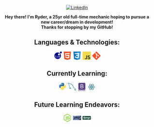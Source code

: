 <div align="center">

[![LinkedIn](https://img.shields.io/badge/LinkedIn-Ryder_Lee-00ffcc)](www.linkedin.com/in/ryder-smith-230ba1186)

<p  align="center"><strong> Hey there! I'm Ryder, a 25yr old full-time mechanic hoping to pursue a new career/dream in development!<br> Thanks for stopping by my GitHub! </strong></p>

## Languages & Technologies:
<div class="display: flex">
  <img class="width: 120;" src="images/lua.png" width="28px" height="28px">
  <img class="width: 120;" src="images/html.svg" width="28px" height="28px">
  <img class="width: 120;" src="images/css.svg" width="28px" height="28px">
  <img class="width: 120;" src="images/js.svg" width="28px" height="28px">
  <img class="width: 120;" src="images/git.svg" width="28px" height="28px">
</div>

## Currently Learning:
<div class="display: flex">
  <img class="width: 120;" src="images/python.svg" width="28px" height="28px">
  <img class="width: 120;" src="images/sql.svg" width="28px" height="28px">
  <img class="width: 120;" src="images/bootstrap.svg" width="28px" height="28px">
  <img class="width: 120;" src="images/react.svg" width="28px" height="28px">
</div>

## Future Learning Endeavors:
<div class="display: flex">
  <img class="width: 120;" src="images/nodejs.svg" width="28px" height="28px">
  <img class="width: 120;" src="images/php.svg" width="28px" height="28px">
  <img class="width: 120;" src="images/django.svg" width="28px" height="28px">
</div>
</div>

<!--
**ryderleedev/ryderleedev** is a ✨ _special_ ✨ repository because its `README.md` (this file) appears on your GitHub profile.

Here are some ideas to get you started:

- 🔭 I’m currently working on ...
- 🌱 I’m currently learning ...
- 👯 I’m looking to collaborate on ...
- 🤔 I’m looking for help with ...
- 💬 Ask me about ...
- 📫 How to reach me: ...
- 😄 Pronouns: ...
- ⚡ Fun fact: ...
-->
